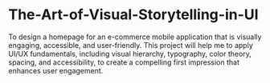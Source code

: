 # The-Art-of-Visual-Storytelling-in-UI
To design a homepage for an e-commerce mobile application that is visually engaging, accessible, and user-friendly. This project will help me to apply UI/UX fundamentals, including visual hierarchy, typography, color theory, spacing, and accessibility, to create a compelling first impression that enhances user engagement. 
